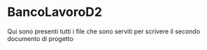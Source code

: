 # BancoLavoroD2
Qui sono presenti tutti i file che sono serviti per scrivere il secondo documento di progetto
